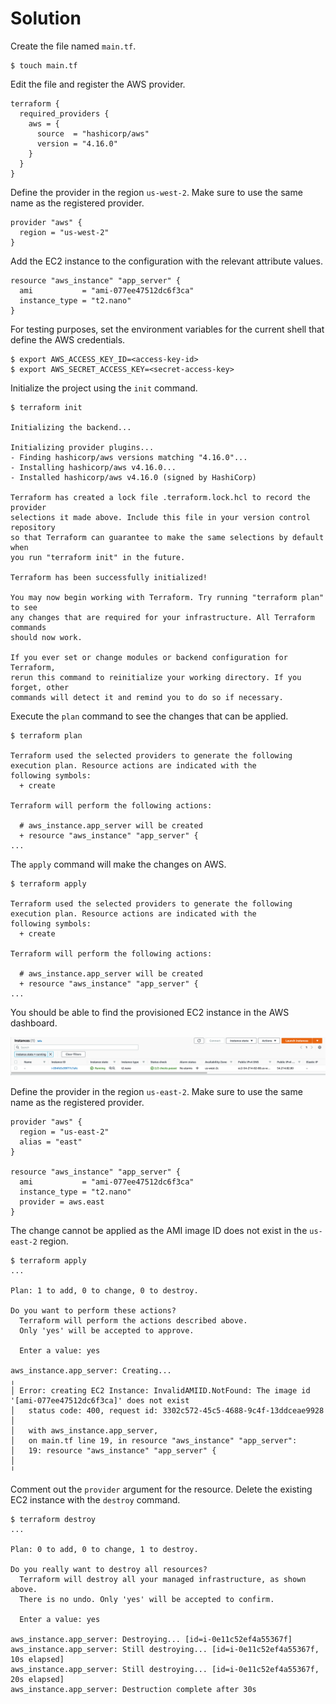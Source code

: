 # Solution

Create the file named `main.tf`.

```
$ touch main.tf
```

Edit the file and register the AWS provider.

```
terraform {
  required_providers {
    aws = {
      source  = "hashicorp/aws"
      version = "4.16.0"
    }
  }
}
```

Define the provider in the region `us-west-2`. Make sure to use the same name as the registered provider.

```
provider "aws" {
  region = "us-west-2"
}
```

Add the EC2 instance to the configuration with the relevant attribute values.

```
resource "aws_instance" "app_server" {
  ami           = "ami-077ee47512dc6f3ca"
  instance_type = "t2.nano"
}
```

For testing purposes, set the environment variables for the current shell that define the AWS credentials.

```
$ export AWS_ACCESS_KEY_ID=<access-key-id>
$ export AWS_SECRET_ACCESS_KEY=<secret-access-key>
```

Initialize the project using the `init` command.

```
$ terraform init

Initializing the backend...

Initializing provider plugins...
- Finding hashicorp/aws versions matching "4.16.0"...
- Installing hashicorp/aws v4.16.0...
- Installed hashicorp/aws v4.16.0 (signed by HashiCorp)

Terraform has created a lock file .terraform.lock.hcl to record the provider
selections it made above. Include this file in your version control repository
so that Terraform can guarantee to make the same selections by default when
you run "terraform init" in the future.

Terraform has been successfully initialized!

You may now begin working with Terraform. Try running "terraform plan" to see
any changes that are required for your infrastructure. All Terraform commands
should now work.

If you ever set or change modules or backend configuration for Terraform,
rerun this command to reinitialize your working directory. If you forget, other
commands will detect it and remind you to do so if necessary.
```

Execute the `plan` command to see the changes that can be applied.

```
$ terraform plan

Terraform used the selected providers to generate the following execution plan. Resource actions are indicated with the
following symbols:
  + create

Terraform will perform the following actions:

  # aws_instance.app_server will be created
  + resource "aws_instance" "app_server" {
...
```

The `apply` command will make the changes on AWS.

```
$ terraform apply

Terraform used the selected providers to generate the following execution plan. Resource actions are indicated with the
following symbols:
  + create

Terraform will perform the following actions:

  # aws_instance.app_server will be created
  + resource "aws_instance" "app_server" {
...
```

You should be able to find the provisioned EC2 instance in the AWS dashboard.

![ec2-instance](../imgs/ec2-instance.png)

Define the provider in the region `us-east-2`. Make sure to use the same name as the registered provider.

```
provider "aws" {
  region = "us-east-2"
  alias = "east"
}

resource "aws_instance" "app_server" {
  ami           = "ami-077ee47512dc6f3ca"
  instance_type = "t2.nano"
  provider = aws.east
}
```

The change cannot be applied as the AMI image ID does not exist in the `us-east-2` region.

```
$ terraform apply
...

Plan: 1 to add, 0 to change, 0 to destroy.

Do you want to perform these actions?
  Terraform will perform the actions described above.
  Only 'yes' will be accepted to approve.

  Enter a value: yes

aws_instance.app_server: Creating...
╷
│ Error: creating EC2 Instance: InvalidAMIID.NotFound: The image id '[ami-077ee47512dc6f3ca]' does not exist
│ 	status code: 400, request id: 3302c572-45c5-4688-9c4f-13ddceae9928
│
│   with aws_instance.app_server,
│   on main.tf line 19, in resource "aws_instance" "app_server":
│   19: resource "aws_instance" "app_server" {
│
╵
```

Comment out the `provider` argument for the resource. Delete the existing EC2 instance with the `destroy` command.

```
$ terraform destroy
...

Plan: 0 to add, 0 to change, 1 to destroy.

Do you really want to destroy all resources?
  Terraform will destroy all your managed infrastructure, as shown above.
  There is no undo. Only 'yes' will be accepted to confirm.

  Enter a value: yes

aws_instance.app_server: Destroying... [id=i-0e11c52ef4a55367f]
aws_instance.app_server: Still destroying... [id=i-0e11c52ef4a55367f, 10s elapsed]
aws_instance.app_server: Still destroying... [id=i-0e11c52ef4a55367f, 20s elapsed]
aws_instance.app_server: Destruction complete after 30s
```